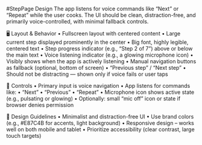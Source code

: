 #StepPage Design
The app listens for voice commands like “Next” or “Repeat” while the user cooks. The UI should be clean, distraction-free, and primarily voice-controlled, with minimal fallback controls.

🖥️ Layout & Behavior
• Fullscreen layout with centered content
• Large current step displayed prominently in the center
• Big font, highly legible, centered text
• Step progress indicator (e.g., “Step 2 of 7”) above or below the main text
• Voice listening indicator (e.g., a glowing microphone icon)
• Visibly shows when the app is actively listening
• Manual navigation buttons as fallback (optional, bottom of screen)
• “Previous step” / “Next step”
• Should not be distracting — shown only if voice fails or user taps

🧭 Controls
• Primary input is voice navigation
• App listens for commands like:
• “Next”
• “Previous”
• “Repeat”
• Microphone icon shows active state (e.g., pulsating or glowing)
• Optionally: small “mic off” icon or state if browser denies permission

🎨 Design Guidelines
• Minimalist and distraction-free UI
• Use brand colors (e.g., #E87C4B for accents, light background)
• Responsive design – works well on both mobile and tablet
• Prioritize accessibility (clear contrast, large touch targets)
